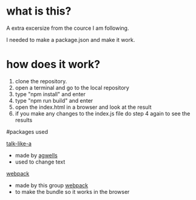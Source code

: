 # what is this?
A extra excersize from the cource I am following.
 
I needed to make a package.json and make it work.

# how does it work?
1. clone the repository.
2. open a terminal and go to the local repository
3. type "npm install" and enter
4. type "npm run build" and enter
5. open the index.html in a browser and look at the result
6. if you make any changes to the index.js file do step 4 again to see the results

#packages used

 [talk-like-a](https://www.npmjs.com/package/talk-like-a)
 - made by [agwells](https://github.com/agwells)
 - used to change text
 
 [webpack](https://webpack.js.org/) 
 - made by this group [webpack](https://github.com/webpack)
 - to make the bundle so it works in the browser